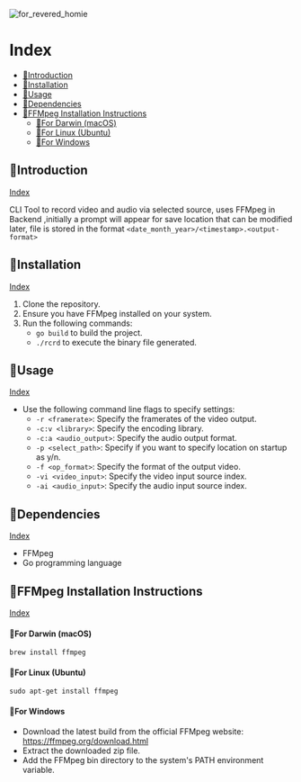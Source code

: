 
![for_revered_homie](https://github.com/xmp-er/rcrd/assets/107166230/b96ddf27-e31b-46bc-986a-280df1b66fe5)

# Index
   - [🔴Introduction](#introduction)
   - [🎃Installation](#installation)
   - [🎃Usage](#usage)
   - [🎃Dependencies](#dependencies)
   - [🎃FFMpeg Installation Instructions](#ffmpeg-installation-instructions)
     - [🔺For Darwin (macOS)](#for-darwin-macos)
     - [🔺For Linux (Ubuntu)](#for-linux-ubuntu)
     - [🔺For Windows](#for-windows)

## 🔴Introduction
[Index](#index)

CLI Tool to record video and audio via selected source, uses FFMpeg in Backend
,initially a prompt will appear for save location that can be modified later, file is stored in the format `<date_month_year>/<timestamp>.<output-format>`

## 🎃Installation
[Index](#index)
1. Clone the repository.
2. Ensure you have FFMpeg installed on your system.
3. Run the following commands:
   - `go build` to build the project.
   - `./rcrd` to execute the binary file generated.

## 🎃Usage
[Index](#index)
- Use the following command line flags to specify settings:
   - `-r <framerate>`: Specify the framerates of the video output.
   - `-c:v <library>`: Specify the encoding library.
   - `-c:a <audio_output>`: Specify the audio output format.
   - `-p <select_path>`: Specify if you want to specify location on startup as y/n.
   - `-f <op_format>`: Specify the format of the output video.
   - `-vi <video_input>`: Specify the video input source index.
   - `-ai <audio_input>`: Specify the audio input source index.

## 🎃Dependencies
[Index](#index)
  - FFMpeg
  - Go programming language
  
## 🎃FFMpeg Installation Instructions
[Index](#index)
#### 🔺For Darwin (macOS)
`brew install ffmpeg`
#### 🔺For Linux (Ubuntu)
`sudo apt-get install ffmpeg`
#### 🔺For Windows
 - Download the latest build from the official FFMpeg website: https://ffmpeg.org/download.html
 - Extract the downloaded zip file.
 - Add the FFMpeg bin directory to the system's PATH environment variable.
